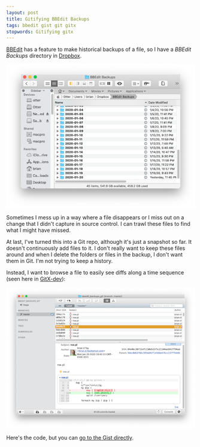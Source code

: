 ```yaml
---
layout: post
title: Gitifying BBEdit Backups
tags: bbedit gist git gitx
stopwords: Gitifying gitx
---
```


[BBEdit]() has a feature to make historical backups of a file, so I
have a *BBEdit Backups* directory in [Dropbox](https://db.tt/TOfJe58D).

![BBEdit Backups](/images/bbedit_backups.png)

Sometimes I mess up in a way where a file disappears or I miss out on a
change that I didn't capture in source control. I can trawl these files
to find what I might have missed.

At last, I've turned this into a Git repo, although it's just a snapshot
so far. It doesn't continuously add files to it. I don't really want
to keep these files around and when I delete the folders or files in
the backup, I don't want them in Git. I'm not trying to keep a history.

Instead, I want to browse a file to easily see diffs along a time
sequence (seen here in [GitX-dev](https://rowanj.github.io/gitx/)):

![BBEdit Backups](/images/bbedit-backups-git.png)

Here's the code, but you can [go to the Gist directly](https://gist.github.com/briandfoy/65cd1648bcdca36436e9b77f7f64603d).

<script src="https://gist.github.com/briandfoy/65cd1648bcdca36436e9b77f7f64603d.js"></script>
